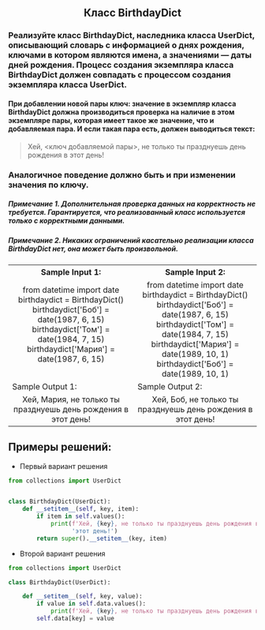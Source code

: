 <h2 style="text-align:center">Класс BirthdayDict</h2>


### Реализуйте класс BirthdayDict, наследника класса UserDict, описывающий словарь с информацией о днях рождения, ключами в котором являются имена, а значениями — даты дней рождения. Процесс создания экземпляра класса BirthdayDict должен совпадать с процессом создания экземпляра класса UserDict.
#### При добавлении новой пары ключ: значение в экземпляр класса BirthdayDict должна производиться проверка на наличие в этом экземпляре пары, которая имеет такое же значение, что и добавляемая пара. И если такая пара есть, должен выводиться текст:
> Хей, <ключ добавляемой пары>, не только ты празднуешь день рождения в этот день!
### Аналогичное поведение должно быть и при изменении значения по ключу.
##### Примечание 1. Дополнительная проверка данных на корректность не требуется. Гарантируется, что реализованный класс используется только с корректными данными.
##### Примечание 2. Никаких ограничений касательно реализации класса BirthdayDict нет, она может быть произвольной.

<table align="center">
  <tbody>
    <tr>
      <th>Sample Input 1: </th>
      <th>Sample Input 2: </th>
    </tr>
    <tr>
      <td align="center">from datetime import date<br>
                          birthdaydict = BirthdayDict()<br>
                          birthdaydict['Боб'] = date(1987, 6, 15)<br>
                          birthdaydict['Том'] = date(1984, 7, 15)<br>
                          birthdaydict['Мария'] = date(1987, 6, 15)<br>
<br></td>
      <td align="center">from datetime import date<br>
                          birthdaydict = BirthdayDict()<br>
                          birthdaydict['Боб'] = date(1987, 6, 15)<br>
                          birthdaydict['Том'] = date(1984, 7, 15)<br>
                          birthdaydict['Мария'] = date(1989, 10, 1)<br>
                          birthdaydict['Боб'] = date(1989, 10, 1)<br></td>
    </tr>
    <tr>
      <td>Sample Output 1:</td>
      <td>Sample Output 2:</td>
      </tr>
    <tr>
      <td align="center">
                       Хей, Мария, не только ты празднуешь день рождения в этот день!<br>
      </td>
      <td align="center">
                        Хей, Боб, не только ты празднуешь день рождения в этот день!<br>
      </td>
    </tr>
  </tbody>
</table>



## Примеры решений:
* Первый вариант решения
```python
from collections import UserDict


class BirthdayDict(UserDict):
    def __setitem__(self, key, item):
        if item in self.values():
            print(f'Хей, {key}, не только ты празднуешь день рождения в ' +
                  'этот день!')
        return super().__setitem__(key, item)
```
* Второй вариант решения

```python
from collections import UserDict

class BirthdayDict(UserDict):

    def __setitem__(self, key, value):
        if value in self.data.values():
            print(f'Хей, {key}, не только ты празднуешь день рождения в этот день!')
        self.data[key] = value
```


